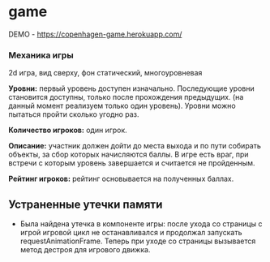 # game

DEMO - https://copenhagen-game.herokuapp.com/

### Механика игры
2d игра, вид сверху, фон статический, многоуровневая

**Уровни:** первый уровень доступен изначально. Последующие уровни становится доступны, только после прохождения предыдущих. (на данный момент реализуем только один уровень). Уровни можно пытаться пройти сколько угодно  раз.

**Количество игроков:** один игрок.

**Описание:** участник должен дойти до места выхода и по пути собирать объекты, за сбор которых начисляются баллы. В игре есть враг, при встречи с которым уровень завершается и считается не пройденным.


**Рейтинг игроков:**  рейтинг основывается на полученных баллах.


## Устраненные утечки памяти
- Была найдена утечка в компоненте игры: после ухода со страницы с игрой игровой цикл не останавливался и продолжал запускать requestAnimationFrame. Теперь при уходе со страницы вызывается метод дестроя для игрового движка.